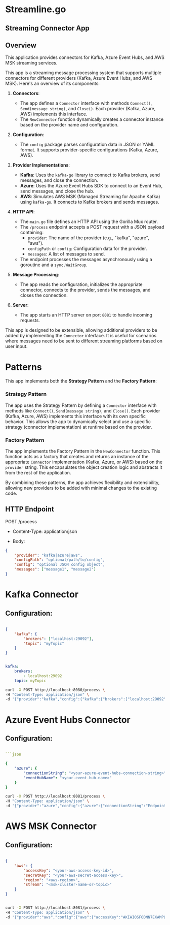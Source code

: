 # Streamline.go
## Streaming Connector App

## Overview

This application provides connectors for Kafka, Azure Event Hubs, and AWS MSK streaming services.

This app is a streaming message processing system that supports multiple connectors for different providers (Kafka, Azure Event Hubs, and AWS MSK). Here's an overview of its components:

1. **Connectors**:
   - The app defines a `Connector` interface with methods `Connect()`, `Send(message string)`, and `Close()`. Each provider (Kafka, Azure, AWS) implements this interface.
   - The `NewConnector` function dynamically creates a connector instance based on the provider name and configuration.

2. **Configuration**:
   - The `config` package parses configuration data in JSON or YAML format. It supports provider-specific configurations (Kafka, Azure, AWS).

3. **Provider Implementations**:
   - **Kafka**: Uses the `kafka-go` library to connect to Kafka brokers, send messages, and close the connection.
   - **Azure**: Uses the Azure Event Hubs SDK to connect to an Event Hub, send messages, and close the hub.
   - **AWS**: Simulates AWS MSK (Managed Streaming for Apache Kafka) using `kafka-go`. It connects to Kafka brokers and sends messages.

4. **HTTP API**:
   - The `main.go` file defines an HTTP API using the Gorilla Mux router.
   - The `/process` endpoint accepts a POST request with a JSON payload containing:
     - `provider`: The name of the provider (e.g., "kafka", "azure", "aws").
     - `configPath` or `config`: Configuration data for the provider.
     - `messages`: A list of messages to send.
   - The endpoint processes the messages asynchronously using a goroutine and a `sync.WaitGroup`.

5. **Message Processing**:
   - The app reads the configuration, initializes the appropriate connector, connects to the provider, sends the messages, and closes the connection.

6. **Server**:
   - The app starts an HTTP server on port `8081` to handle incoming requests.

This app is designed to be extensible, allowing additional providers to be added by implementing the `Connector` interface. It is useful for scenarios where messages need to be sent to different streaming platforms based on user input.


# Patterns

This app implements both the **Strategy Pattern** and the **Factory Pattern**:

### **Strategy Pattern**
The app uses the Strategy Pattern by defining a `Connector` interface with methods like `Connect()`, `Send(message string)`, and `Close()`. Each provider (Kafka, Azure, AWS) implements this interface with its own specific behavior. This allows the app to dynamically select and use a specific strategy (connector implementation) at runtime based on the provider.

### **Factory Pattern**
The app implements the Factory Pattern in the `NewConnector` function. This function acts as a factory that creates and returns an instance of the appropriate `Connector` implementation (Kafka, Azure, or AWS) based on the `provider` string. This encapsulates the object creation logic and abstracts it from the rest of the application.

By combining these patterns, the app achieves flexibility and extensibility, allowing new providers to be added with minimal changes to the existing code.

## HTTP Endpoint

POST /process

- Content-Type: application/json

- Body:

```  json
{
    "provider": "kafka|azure|aws",
    "configPath": "optional/path/to/config",
    "config": "optional JSON config object",
    "messages": ["message1", "message2"]
}

```

# Kafka Connector

## Configuration:

```json

{
    "kafka": {
        "brokers": ["localhost:29092"],
        "topic": "myTopic"
    }
}
```


```yaml

kafka:
    brokers:
        - localhost:29092
    topic: myTopic

```


```bash
curl -X POST http://localhost:8080/process \
-H "Content-Type: application/json" \
-d '{"provider":"kafka","config":{"kafka":{"brokers":["localhost:29092"],"topic":"myTopic"}},"messages":["hello world"]}'

```
# Azure Event Hubs Connector
## Configuration:

```yaml

```json

{
    "azure": {
        "connectionString": "<your-azure-event-hubs-connection-string>",
        "eventHubName": "<your-event-hub-name>"
    }
}

```

```bash
curl -X POST http://localhost:8081/process \
-H "Content-Type: application/json" \
-d '{"provider":"azure","config":{"azure":{"connectionString":"Endpoint=sb://myeventhubns.servicebus.windows.net/;SharedAccessKeyName=RootManageSharedAccessKey;SharedAccessKey=abc123xyz456...","eventHubName":"my-event-hub"}},"messages":["hello azure"]}'
```


# AWS MSK Connector
## Configuration:


```json

{
    "aws": {
        "accessKey": "<your-aws-access-key-id>",
        "secretKey": "<your-aws-secret-access-key>",
        "region": "<aws-region>",
        "stream": "<msk-cluster-name-or-topic>"
    }
}

```

```bash

curl -X POST http://localhost:8081/process \
-H "Content-Type: application/json" \
-d '{"provider":"aws","config":{"aws":{"accessKey":"AKIAIOSFODNN7EXAMPLE","secretKey":"wJalrXUtnFEMI/K7MDENG/bPxRfiCYEXAMPLEKEY","region":"us-west-2","stream":"my-msk-cluster"}},"messages":["hello aws"]}'


```
